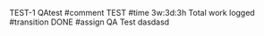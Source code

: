 TEST-1 QAtest
#comment TEST
#time 3w:3d:3h Total work logged
#transition DONE
#assign QA Test
dasdasd
